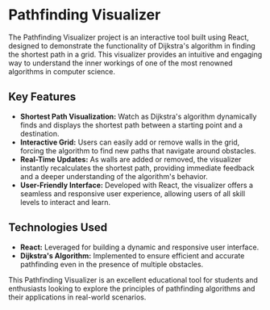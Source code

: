 # Pathfinding Visualizer

The Pathfinding Visualizer project is an interactive tool built using React, designed to demonstrate the functionality of Dijkstra's algorithm in finding the shortest path in a grid. This visualizer provides an intuitive and engaging way to understand the inner workings of one of the most renowned algorithms in computer science.

## Key Features

- **Shortest Path Visualization:** Watch as Dijkstra's algorithm dynamically finds and displays the shortest path between a starting point and a destination.
- **Interactive Grid:** Users can easily add or remove walls in the grid, forcing the algorithm to find new paths that navigate around obstacles.
- **Real-Time Updates:** As walls are added or removed, the visualizer instantly recalculates the shortest path, providing immediate feedback and a deeper understanding of the algorithm's behavior.
- **User-Friendly Interface:** Developed with React, the visualizer offers a seamless and responsive user experience, allowing users of all skill levels to interact and learn.

## Technologies Used

- **React:** Leveraged for building a dynamic and responsive user interface.
- **Dijkstra's Algorithm:** Implemented to ensure efficient and accurate pathfinding even in the presence of multiple obstacles.

This Pathfinding Visualizer is an excellent educational tool for students and enthusiasts looking to explore the principles of pathfinding algorithms and their applications in real-world scenarios.
